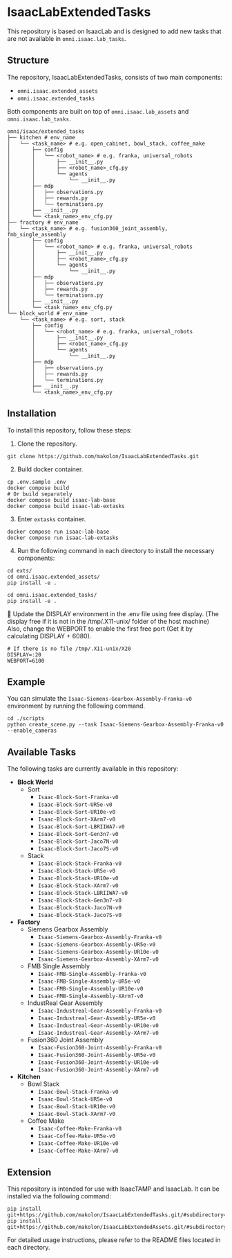 # IsaacLabExtendedTasks
This repository is based on IsaacLab and is designed to add new tasks that are not available in `omni.isaac.lab_tasks`.

## Structure
The repository, IsaacLabExtendedTasks, consists of two main components:
- `omni.isaac.extended_assets`
- `omni.isaac.extended_tasks`

Both components are built on top of `omni.isaac.lab_assets` and `omni.isaac.lab_tasks`.

```
omni/isaac/extended_tasks
├── kitchen # env_name
│   └── <task_name> # e.g. open_cabinet, bowl_stack, coffee_make
│       ├── config
│       │   └── <robot_name> # e.g. franka, universal_robots
│       │       ├── __init__.py
│       │       ├── <robot_name>_cfg.py
│       │       └── agents
│       │           └── __init__.py
│       ├── mdp
│       │   ├── observations.py
│       │   ├── rewards.py
│       │   └── terminations.py
│       ├── __init__.py
│       └── <task_name>_env_cfg.py
├── fractory # env_name
│   └── <task_name> # e.g. fusion360_joint_assembly, fmb_single_assembly
│       ├── config
│       │   └── <robot_name> # e.g. franka, universal_robots
│       │       ├── __init__.py
│       │       ├── <robot_name>_cfg.py
│       │       └── agents
│       │           └── __init__.py
│       ├── mdp
│       │   ├── observations.py
│       │   ├── rewards.py
│       │   └── terminations.py
│       ├── __init__.py
│       └── <task_name>_env_cfg.py
└── block_world # env_name
    └── <task_name> # e.g. sort, stack
        ├── config
        │   └── <robot_name> # e.g. franka, universal_robots
        │       ├── __init__.py
        │       ├── <robot_name>_cfg.py
        │       └── agents
        │           └── __init__.py
        ├── mdp
        │   ├── observations.py
        │   ├── rewards.py
        │   └── terminations.py
        ├── __init__.py
        └── <task_name>_env_cfg.py

```


## Installation
To install this repository, follow these steps:

1. Clone the repository.
```
git clone https://github.com/makolon/IsaacLabExtendedTasks.git
```

2. Build docker container.
```
cp .env.sample .env
docker compose build
# Or build separately
docker compose build isaac-lab-base
docker compose build isaac-lab-extasks
```
3. Enter `extasks` container.
```
docker compose run isaac-lab-base
docker compose run isaac-lab-extasks
```
4. Run the following command in each directory to install the necessary components:
```
cd exts/
cd omni.isaac.extended_assets/
pip install -e .

cd omni.isaac.extended_tasks/
pip install -e .
```

:construction: Update the DISPLAY environment in the .env file using free display. (The display free if it is not in the /tmp/.X11-unix/ folder of the host machine) Also, change the WEBPORT to enable the first free port (Get it by calculating DISPLAY + 6080).

```
# If there is no file /tmp/.X11-unix/X20
DISPLAY=:20
WEBPORT=6100
```


## Example
You can simulate the `Isaac-Siemens-Gearbox-Assembly-Franka-v0` environment by running the following command.
```
cd ./scripts
python create_scene.py --task Isaac-Siemens-Gearbox-Assembly-Franka-v0 --enable_cameras
```


## Available Tasks
The following tasks are currently available in this repository:
- **Block World**
  - Sort
    - `Isaac-Block-Sort-Franka-v0`
    - `Isaac-Block-Sort-UR5e-v0`
    - `Isaac-Block-Sort-UR10e-v0`
    - `Isaac-Block-Sort-XArm7-v0`
    - `Isaac-Block-Sort-LBRIIWA7-v0`
    - `Isaac-Block-Sort-Gen3n7-v0`
    - `Isaac-Block-Sort-Jaco7N-v0`
    - `Isaac-Block-Sort-Jaco7S-v0`
  - Stack
    - `Isaac-Block-Stack-Franka-v0`
    - `Isaac-Block-Stack-UR5e-v0`
    - `Isaac-Block-Stack-UR10e-v0`
    - `Isaac-Block-Stack-XArm7-v0`
    - `Isaac-Block-Stack-LBRIIWA7-v0`
    - `Isaac-Block-Stack-Gen3n7-v0`
    - `Isaac-Block-Stack-Jaco7N-v0`
    - `Isaac-Block-Stack-Jaco7S-v0`
- **Factory**
  - Siemens Gearbox Assembly
    - `Isaac-Siemens-Gearbox-Assembly-Franka-v0`
    - `Isaac-Siemens-Gearbox-Assembly-UR5e-v0`
    - `Isaac-Siemens-Gearbox-Assembly-UR10e-v0`
    - `Isaac-Siemens-Gearbox-Assembly-XArm7-v0`
  - FMB Single Assembly
    - `Isaac-FMB-Single-Assembly-Franka-v0`
    - `Isaac-FMB-Single-Assembly-UR5e-v0`
    - `Isaac-FMB-Single-Assembly-UR10e-v0`
    - `Isaac-FMB-Single-Assembly-XArm7-v0`
  - IndustReal Gear Assembly
    - `Isaac-Industreal-Gear-Assembly-Franka-v0`
    - `Isaac-Industreal-Gear-Assembly-UR5e-v0`
    - `Isaac-Industreal-Gear-Assembly-UR10e-v0`
    - `Isaac-Industreal-Gear-Assembly-XArm7-v0`
  - Fusion360 Joint Assembly
    - `Isaac-Fusion360-Joint-Assembly-Franka-v0`
    - `Isaac-Fusion360-Joint-Assembly-UR5e-v0`
    - `Isaac-Fusion360-Joint-Assembly-UR10e-v0`
    - `Isaac-Fusion360-Joint-Assembly-XArm7-v0`
- **Kitchen**
  - Bowl Stack
    - `Isaac-Bowl-Stack-Franka-v0`
    - `Isaac-Bowl-Stack-UR5e-v0`
    - `Isaac-Bowl-Stack-UR10e-v0`
    - `Isaac-Bowl-Stack-XArm7-v0`
  - Coffee Make
    - `Isaac-Coffee-Make-Franka-v0`
    - `Isaac-Coffee-Make-UR5e-v0`
    - `Isaac-Coffee-Make-UR10e-v0`
    - `Isaac-Coffee-Make-XArm7-v0`


## Extension
This repository is intended for use with IsaacTAMP and IsaacLab. It can be installed via the following command:
```
pip install git+https://github.com/makolon/IsaacLabExtendedTasks.git/#subdirectory=omni.isaac.extended_assets
pip install git+https://github.com/makolon/IsaacLabExtendedAssets.git/#subdirectory=omni.isaac.extended_tasks
```

For detailed usage instructions, please refer to the README files located in each directory.
